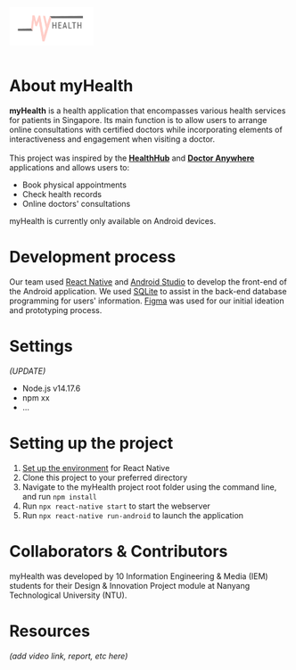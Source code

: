 <img src="https://github.com/naboleh/myHealth/blob/2351bf7daea8826d228badb692fffeac78a087df/app/icon/logopink.png" width=30% height="30%" align="left"> <br /><br /><br /><br /><br />

# About myHealth
**myHealth** is a health application that encompasses various health services for patients in Singapore. Its main function is to allow users to arrange online consultations with certified doctors while incorporating elements of interactiveness and engagement when visiting a doctor. <br /><br />
This project was inspired by the **[HealthHub](https://www.healthhub.sg/)** and **[Doctor Anywhere](https://doctoranywhere.com/)** applications and allows users to:
- Book physical appointments
- Check health records
- Online doctors' consultations

myHealth is currently only available on Android devices.

# Development process

Our team used [React Native](https://reactnative.dev/) and [Android Studio](https://developer.android.com/studio) to develop the front-end of the Android application. We used [SQLite](https://www.sqlite.org/index.html) to assist in the back-end database programming for users' information. [Figma](https://www.figma.com/login) was used for our initial ideation and prototyping process.

# Settings
*(UPDATE)*
- Node.js v14.17.6
- npm xx
- ...

# Setting up the project
1. [Set up the environment](https://reactnative.dev/docs/environment-setup) for React Native
2. Clone this project to your preferred directory
3. Navigate to the myHealth project root folder using the command line, and run ``npm install``
4. Run ``npx react-native start`` to start the webserver
5. Run ``npx react-native run-android`` to launch the application


# Collaborators & Contributors
myHealth was developed by 10 Information Engineering & Media (IEM) students for their Design & Innovation Project module at Nanyang Technological University (NTU).

# Resources 
*(add video link, report, etc here)*
